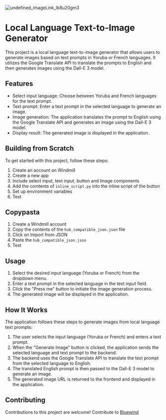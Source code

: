 ![undefined_imageLink_lk8u20gm3](https://github.com/DonGuillotine/benin-local-language-to-image/assets/89584431/29440681-bd1c-4945-a5ba-cd7ded231b15)


# Local Language Text-to-Image Generator

This project is a local language text-to-image generator that allows users to generate images based on text prompts in Yoruba or French languages. It utilizes the Google Translate API to translate the prompts to English and then generates images using the Dall-E 3 model.

## Features

- Select input language: Choose between Yoruba and French languages for the text prompt.
- Text prompt: Enter a text prompt in the selected language to generate an image.
- Image generation: The application translates the prompt to English using the Google Translate API and generates an image using the Dall-E 3 model.
- Display result: The generated image is displayed in the application.

## Building from Scratch

To get started with this project, follow these steps:

1. Create an account on Windmill
2. Create a new app
3. Include select input, text input, button and Image components
4. Add the comtents of `inline_script.py` into the inline script of the button
5. Set up environment variables
6. Test

## Copypasta

1. Create a Windmill account
2. Copy the contents of the `hub_compatible_json.json` file
3. Click on Import from JSON
4. Paste the `hub_compatible_json.json`
5. Test

## Usage

1. Select the desired input language (Yoruba or French) from the dropdown menu.
2. Enter a text prompt in the selected language in the text input field.
3. Click the "Press me" button to initiate the image generation process.
4. The generated image will be displayed in the application.

## How It Works

The application follows these steps to generate images from local language text prompts:

1. The user selects the input language (Yoruba or French) and enters a text prompt.
2. When the "Generate Image" button is clicked, the application sends the selected language and text prompt to the backend.
3. The backend uses the Google Translate API to translate the text prompt from the selected language to English.
4. The translated English prompt is then passed to the Dall-E 3 model to generate an image.
5. The generated image URL is returned to the frontend and displayed in the application.

## Contributing

Contributions to this project are welcome! Contribute to [Bluewind](https://www.bluewind.ai/contributors)
